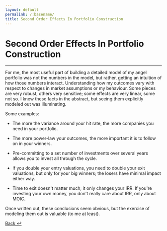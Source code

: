 ```yaml
---
layout: default
permalink: /:basename/
title: Second Order Effects In Portfolio Construction
---
```


# Second Order Effects In Portfolio Construction

----

For me, the most useful part of building a detailed model of my angel portfolio was not the numbers in the model, but rather, getting an intuition of how those numbers interact.  Understanding how my outcomes vary with respect to changes in market assumptions or my behaviour.  Some pieces are very robust, others very sensitive; some effects are very linear, some not so.  I knew these facts in the abstract, but seeing them explicitly modeled out was illuminating.

Some examples:

* The more the variance around your hit rate, the more companies you need in your portfolio.

* The more power-law your outcomes, the more important it is to follow on in your winners.  
* Pre-committing to a set number of investments over several years allows you to invest all through the cycle.

* If you double your entry valuations, you need to double your exit valuations, but only for your big winners; the losers have minimal impact either way.

* Time to exit doesn't matter much; it only changes your IRR.  If you're investing your own money, you don't really care about IRR, only about MOIC.

Once written out, these conclusions seem obvious, but the exercise of modeling them out is valuable (to me at least). 


[Back ↩](/investing-in-public)

<br/>
<br/>
<br/>